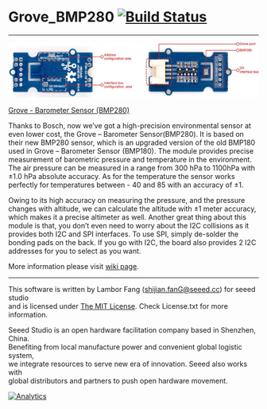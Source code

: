 # Grove_BMP280  [![Build Status](https://travis-ci.com/Seeed-Studio/Grove_BMP280.svg?branch=master)](https://travis-ci.com/Seeed-Studio/Grove_BMP280)
------------

<img src=https://raw.githubusercontent.com/SeeedDocument/Grove-Barometer_Sensor-BMP280/master/img/Grove-Barometer_Sensor-BMP280-Components_1200_s.jpg width=auto>

[Grove - Barometer Sensor (BMP280)](https://www.seeedstudio.com/s/Grove-Temp%26Humi%26Barometer-Sensor-(BME280)-p-2653.html)

Thanks to Bosch, now we’ve got a high-precision environmental sensor at even lower cost, the Grove – Barometer Sensor(BMP280). It is based on their new BMP280 sensor, which is an upgraded version of the old BMP180 used in Grove – Barometer Sensor (BMP180). The module provides precise measurement of barometric pressure and temperature in the environment. The air pressure can be measured in a range from 300 hPa to 1100hPa with ±1.0 hPa absolute accuracy. As for the temperature the sensor works perfectly for temperatures between - 40 and 85 with an accuracy of ±1.

Owing to its high accuracy on measuring the pressure, and the pressure changes with altitude, we can calculate the altitude with ±1 meter accuracy, which makes it a precise altimeter as well. Another great thing about this module is that, you don’t even need to worry about the I2C collisions as it provides both I2C and SPI interfaces. To use SPI, simply de-solder the bonding pads on the back. If you go with I2C, the board also provides 2 I2C addresses for you to select as you want.

More information please visit [wiki page](http://wiki.seeedstudio.com/Grove-Barometer_Sensor-BMP280/).

----

This software is written by Lambor Fang (shijian.fanG@seeed.cc) for seeed studio<br>
and is licensed under [The MIT License](http://opensource.org/licenses/mit-license.php). Check License.txt for more information.<br>


Seeed Studio is an open hardware facilitation company based in Shenzhen, China. <br>
Benefiting from local manufacture power and convenient global logistic system, <br>
we integrate resources to serve new era of innovation. Seeed also works with <br>
global distributors and partners to push open hardware movement.<br>


[![Analytics](https://ga-beacon.appspot.com/UA-46589105-3/Grove_BMP280)](https://github.com/igrigorik/ga-beacon)

